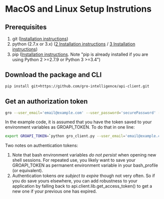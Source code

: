 # MacOS and Linux Setup Instrutions

## Prerequisites

1. git ([Installation instructions](https://git-scm.com/book/en/v2/Getting-Started-Installing-Git))
2. python (2.7.x or 3.x) ([2 Installation instructions](https://docs.python.org/2/using/index.html) / [3 Installation instructions](https://docs.python.org/3/using/index.html))
3. pip ([Installation instructions](https://pip.pypa.io/en/stable/installing/). Note "pip is already installed if you are using Python 2 >=2.7.9 or Python 3 >=3.4")

## Download the package and CLI

```sh
pip install git+https://github.com/gro-intelligence/api-client.git
```

## Get an authorization token

```sh
gro --user_email='email@example.com' --user_password='securePassword' --print_token
```

In the example code, it is assumed that you have the token saved to your environment variables as GROAPI_TOKEN. To do that in one line:

```sh
export GROAPI_TOKEN=`python gro_client.py --user_email='email@example.com' --user_password='securePassword' --print_token`
```

Two notes on authentication tokens:

1. Note that bash environment variables *do not persist* when opening new shell sessions. For repeated use, you likely want to save your GROAPI_TOKEN as permanent environment variable in your bash_profile (or equivalent).
2. Authentication tokens *are subject to expire* though not very often. So if you do save yours elsewhere, you can add robustness to your application by falling back to api.client.lib.get_access_token() to get a new one if your previous one has expired.